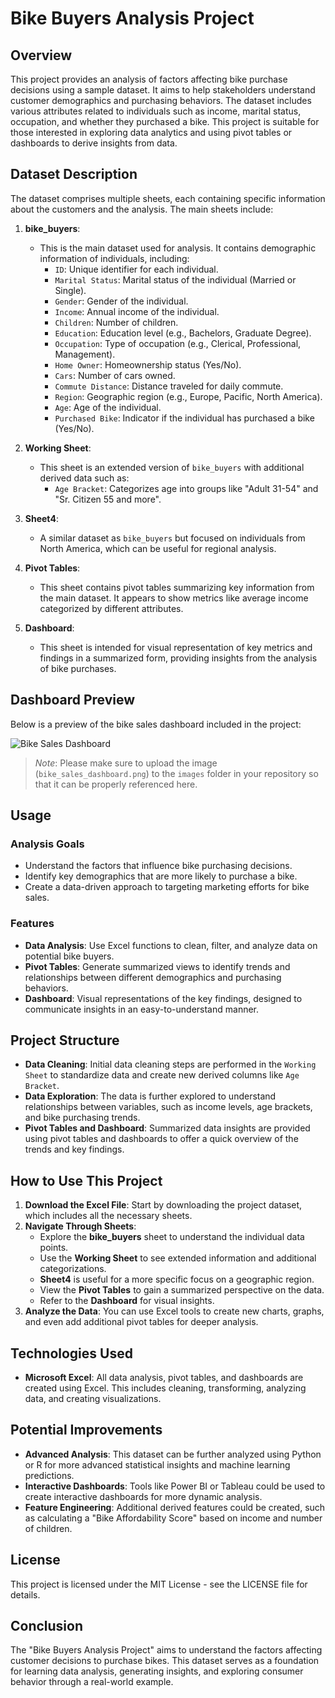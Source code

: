 # Bike Buyers Analysis Project

## Overview

This project provides an analysis of factors affecting bike purchase decisions using a sample dataset. It aims to help stakeholders understand customer demographics and purchasing behaviors. The dataset includes various attributes related to individuals such as income, marital status, occupation, and whether they purchased a bike. This project is suitable for those interested in exploring data analytics and using pivot tables or dashboards to derive insights from data.

## Dataset Description

The dataset comprises multiple sheets, each containing specific information about the customers and the analysis. The main sheets include:

1. **bike_buyers**: 
   - This is the main dataset used for analysis. It contains demographic information of individuals, including:
     - `ID`: Unique identifier for each individual.
     - `Marital Status`: Marital status of the individual (Married or Single).
     - `Gender`: Gender of the individual.
     - `Income`: Annual income of the individual.
     - `Children`: Number of children.
     - `Education`: Education level (e.g., Bachelors, Graduate Degree).
     - `Occupation`: Type of occupation (e.g., Clerical, Professional, Management).
     - `Home Owner`: Homeownership status (Yes/No).
     - `Cars`: Number of cars owned.
     - `Commute Distance`: Distance traveled for daily commute.
     - `Region`: Geographic region (e.g., Europe, Pacific, North America).
     - `Age`: Age of the individual.
     - `Purchased Bike`: Indicator if the individual has purchased a bike (Yes/No).

2. **Working Sheet**:
   - This sheet is an extended version of `bike_buyers` with additional derived data such as:
     - `Age Bracket`: Categorizes age into groups like "Adult 31-54" and "Sr. Citizen 55 and more".

3. **Sheet4**:
   - A similar dataset as `bike_buyers` but focused on individuals from North America, which can be useful for regional analysis.

4. **Pivot Tables**:
   - This sheet contains pivot tables summarizing key information from the main dataset. It appears to show metrics like average income categorized by different attributes.

5. **Dashboard**:
   - This sheet is intended for visual representation of key metrics and findings in a summarized form, providing insights from the analysis of bike purchases.

## Dashboard Preview

Below is a preview of the bike sales dashboard included in the project:

![Bike Sales Dashboard](bike_sales_dashboard.png)

> *Note*: Please make sure to upload the image (`bike_sales_dashboard.png`) to the `images` folder in your repository so that it can be properly referenced here.

## Usage

### Analysis Goals
- Understand the factors that influence bike purchasing decisions.
- Identify key demographics that are more likely to purchase a bike.
- Create a data-driven approach to targeting marketing efforts for bike sales.

### Features
- **Data Analysis**: Use Excel functions to clean, filter, and analyze data on potential bike buyers.
- **Pivot Tables**: Generate summarized views to identify trends and relationships between different demographics and purchasing behaviors.
- **Dashboard**: Visual representations of the key findings, designed to communicate insights in an easy-to-understand manner.

## Project Structure

- **Data Cleaning**: Initial data cleaning steps are performed in the `Working Sheet` to standardize data and create new derived columns like `Age Bracket`.
- **Data Exploration**: The data is further explored to understand relationships between variables, such as income levels, age brackets, and bike purchasing trends.
- **Pivot Tables and Dashboard**: Summarized data insights are provided using pivot tables and dashboards to offer a quick overview of the trends and key findings.

## How to Use This Project

1. **Download the Excel File**: Start by downloading the project dataset, which includes all the necessary sheets.
2. **Navigate Through Sheets**:
   - Explore the **bike_buyers** sheet to understand the individual data points.
   - Use the **Working Sheet** to see extended information and additional categorizations.
   - **Sheet4** is useful for a more specific focus on a geographic region.
   - View the **Pivot Tables** to gain a summarized perspective on the data.
   - Refer to the **Dashboard** for visual insights.
3. **Analyze the Data**: You can use Excel tools to create new charts, graphs, and even add additional pivot tables for deeper analysis.

## Technologies Used

- **Microsoft Excel**: All data analysis, pivot tables, and dashboards are created using Excel. This includes cleaning, transforming, analyzing data, and creating visualizations.

## Potential Improvements

- **Advanced Analysis**: This dataset can be further analyzed using Python or R for more advanced statistical insights and machine learning predictions.
- **Interactive Dashboards**: Tools like Power BI or Tableau could be used to create interactive dashboards for more dynamic analysis.
- **Feature Engineering**: Additional derived features could be created, such as calculating a "Bike Affordability Score" based on income and number of children.

## License

This project is licensed under the MIT License - see the LICENSE file for details.

## Conclusion

The "Bike Buyers Analysis Project" aims to understand the factors affecting customer decisions to purchase bikes. This dataset serves as a foundation for learning data analysis, generating insights, and exploring consumer behavior through a real-world example.

